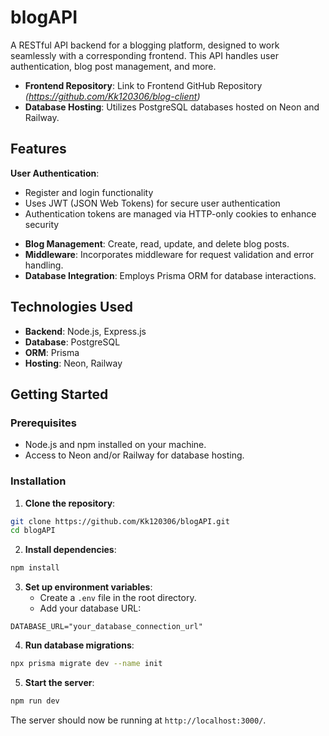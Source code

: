 # blogAPI

A RESTful API backend for a blogging platform, designed to work seamlessly with a corresponding frontend. This API handles user authentication, blog post management, and more.

* **Frontend Repository**: Link to Frontend GitHub Repository *(https://github.com/Kk120306/blog-client)*
* **Database Hosting**: Utilizes PostgreSQL databases hosted on Neon and Railway.

## Features

 **User Authentication**:
- Register and login functionality
- Uses JWT (JSON Web Tokens) for secure user authentication
- Authentication tokens are managed via HTTP-only cookies to enhance security
* **Blog Management**: Create, read, update, and delete blog posts.
* **Middleware**: Incorporates middleware for request validation and error handling.
* **Database Integration**: Employs Prisma ORM for database interactions.

## Technologies Used

* **Backend**: Node.js, Express.js
* **Database**: PostgreSQL
* **ORM**: Prisma
* **Hosting**: Neon, Railway

## Getting Started

### Prerequisites

* Node.js and npm installed on your machine.
* Access to Neon and/or Railway for database hosting.

### Installation

1. **Clone the repository**:

```bash
git clone https://github.com/Kk120306/blogAPI.git
cd blogAPI
```

2. **Install dependencies**:

```bash
npm install
```

3. **Set up environment variables**:
   * Create a `.env` file in the root directory.
   * Add your database URL:

```env
DATABASE_URL="your_database_connection_url"
```

4. **Run database migrations**:

```bash
npx prisma migrate dev --name init
```

5. **Start the server**:

```bash
npm run dev
```

The server should now be running at `http://localhost:3000/`.

